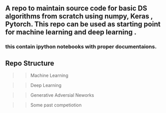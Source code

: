 ## A repo to maintain source code for basic DS algorithms from scratch using numpy, Keras , Pytorch. This repo can be used as starting point for machine learning and deep learning . 



### this contain ipython notebooks with proper documentaions.

## Repo Structure 

 >> Machine Learning 

 >> Deep Learning

 >> Generative Adversial Neworks 

 >> Some past competiotion


 
